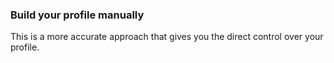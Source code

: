 ### Build your profile manually

This is a more accurate approach that gives you the direct control over your profile.